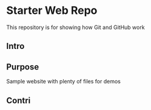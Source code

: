 # Starter Web Repo

This repository is for showing how Git and GitHub work

## Intro

## Purpose

Sample website with plenty of files for demos

## Contri
